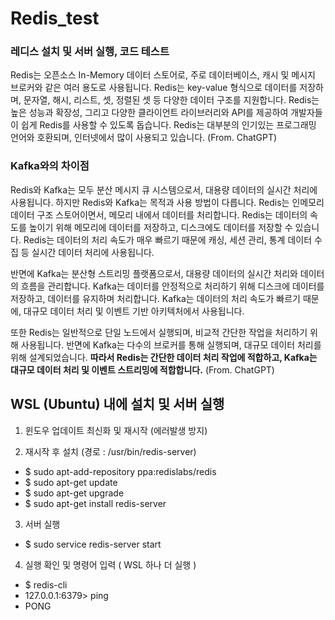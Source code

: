 # Redis_test

### 레디스 설치 및 서버 실행, 코드 테스트

Redis는 오픈소스 In-Memory 데이터 스토어로, 주로 데이터베이스, 캐시 및 메시지 브로커와 같은 여러 용도로 사용됩니다. Redis는 key-value 형식으로 데이터를 저장하며, 문자열, 해시, 리스트, 셋, 정렬된 셋 등 다양한 데이터 구조를 지원합니다. Redis는 높은 성능과 확장성, 그리고 다양한 클라이언트 라이브러리와 API를 제공하여 개발자들이 쉽게 Redis를 사용할 수 있도록 돕습니다. Redis는 대부분의 인기있는 프로그래밍 언어와 호환되며, 인터넷에서 많이 사용되고 있습니다. (From. ChatGPT)

### Kafka와의 차이점

Redis와 Kafka는 모두 분산 메시지 큐 시스템으로서, 대용량 데이터의 실시간 처리에 사용됩니다. 하지만 Redis와 Kafka는 목적과 사용 방법이 다릅니다.
Redis는 인메모리 데이터 구조 스토어이면서, 메모리 내에서 데이터를 처리합니다. Redis는 데이터의 속도를 높이기 위해 메모리에 데이터를 저장하고, 디스크에도 데이터를 저장할 수 있습니다. Redis는 데이터의 처리 속도가 매우 빠르기 때문에 캐싱, 세션 관리, 통계 데이터 수집 등 실시간 데이터 처리에 사용됩니다.

반면에 Kafka는 분산형 스트리밍 플랫폼으로서, 대용량 데이터의 실시간 처리와 데이터의 흐름을 관리합니다. Kafka는 데이터를 안정적으로 처리하기 위해 디스크에 데이터를 저장하고, 데이터를 유지하며 처리합니다. Kafka는 데이터의 처리 속도가 빠르기 때문에, 대규모 데이터 처리 및 이벤트 기반 아키텍처에서 사용됩니다.

또한 Redis는 일반적으로 단일 노드에서 실행되며, 비교적 간단한 작업을 처리하기 위해 사용됩니다. 반면에 Kafka는 다수의 브로커를 통해 실행되며, 대규모 데이터 처리를 위해 설계되었습니다. **따라서 Redis는 간단한 데이터 처리 작업에 적합하고, Kafka는 대규모 데이터 처리 및 이벤트 스트리밍에 적합합니다.** (From. ChatGPT)

## WSL (Ubuntu) 내에 설치 및 서버 실행

1. 윈도우 업데이트 최신화 및 재시작 (에러발생 방지)

2. 재시작 후 설치 (경로 : /usr/bin/redis-server)

* $ sudo apt-add-repository ppa:redislabs/redis
* $ sudo apt-get update
* $ sudo apt-get upgrade
* $ sudo apt-get install redis-server

3. 서버 실행

* $ sudo service redis-server start

4. 실행 확인 및 명령어 입력 ( WSL 하나 더 실행 )

* $ redis-cli
* 127.0.0.1:6379> ping
* PONG




